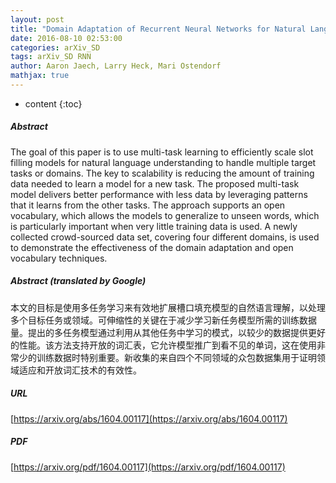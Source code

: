 ```yaml
---
layout: post
title: "Domain Adaptation of Recurrent Neural Networks for Natural Language Understanding"
date: 2016-08-10 02:53:00
categories: arXiv_SD
tags: arXiv_SD RNN
author: Aaron Jaech, Larry Heck, Mari Ostendorf
mathjax: true
---
```


* content
{:toc}

##### Abstract
The goal of this paper is to use multi-task learning to efficiently scale slot filling models for natural language understanding to handle multiple target tasks or domains. The key to scalability is reducing the amount of training data needed to learn a model for a new task. The proposed multi-task model delivers better performance with less data by leveraging patterns that it learns from the other tasks. The approach supports an open vocabulary, which allows the models to generalize to unseen words, which is particularly important when very little training data is used. A newly collected crowd-sourced data set, covering four different domains, is used to demonstrate the effectiveness of the domain adaptation and open vocabulary techniques.

##### Abstract (translated by Google)
本文的目标是使用多任务学习来有效地扩展槽口填充模型的自然语言理解，以处理多个目标任务或领域。可伸缩性的关键在于减少学习新任务模型所需的训练数据量。提出的多任务模型通过利用从其他任务中学习的模式，以较少的数据提供更好的性能。该方法支持开放的词汇表，它允许模型推广到看不见的单词，这在使用非常少的训练数据时特别重要。新收集的来自四个不同领域的众包数据集用于证明领域适应和开放词汇技术的有效性。

##### URL
[https://arxiv.org/abs/1604.00117](https://arxiv.org/abs/1604.00117)

##### PDF
[https://arxiv.org/pdf/1604.00117](https://arxiv.org/pdf/1604.00117)

